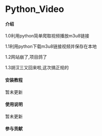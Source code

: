 # Python_Video

#### 介绍
1.0利用python简单爬取视频播放m3u8链接
 
1.1利用python下载m3u8链接视频并保存在本地

1.2网站崩了,项目鸽了

1.3胡汉三又回来啦,这次搞正规的

#### 安装教程

暂未更新

#### 使用说明

暂未更新

#### 参与贡献

